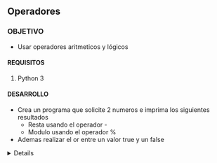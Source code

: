 

<!-- agrega el programa que se desarrollara con backticks> [agrega la sesion con backticks]  -->

## Operadores

### OBJETIVO

- Usar operadores aritmeticos y lógicos

#### REQUISITOS

1. Python 3

#### DESARROLLO

- Crea un programa que solicite 2 numeros e imprima los siguientes resultados
	- Resta usando el operador -
	- Modulo usando el operador %
- Ademas realizar el or entre un valor true y un false


<details>
	#Adquiere los datos
	print("Introduce dos numeros")
	a = input()
	b = input()

	#Convierte los datos a entero
	num1 = int(a)
	num2 = int(b)

	#Realiza las operaciones aritméticas
	print("La resta de los numeros es")
	print(num1-num2)

	print("El modulo de estos numeros es")
	print(num1%num2)

	#Compuerta OR
	dato1  = True
	dato2 = False
	print("Operacion or de un true y un false ")
	print(dato1 or dato2)
</details>


